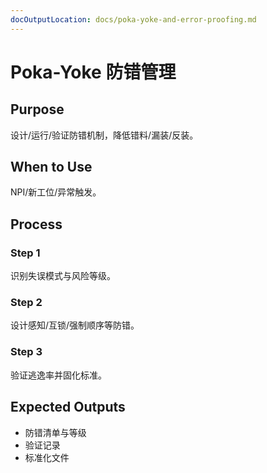 ```yaml
---
docOutputLocation: docs/poka-yoke-and-error-proofing.md
---
```


# Poka-Yoke 防错管理

## Purpose

设计/运行/验证防错机制，降低错料/漏装/反装。

## When to Use

NPI/新工位/异常触发。

## Process

### Step 1

识别失误模式与风险等级。

### Step 2

设计感知/互锁/强制顺序等防错。

### Step 3

验证逃逸率并固化标准。

## Expected Outputs

- 防错清单与等级
- 验证记录
- 标准化文件
